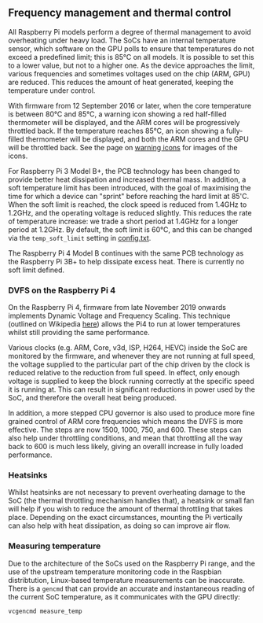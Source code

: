 ## Frequency management and thermal control

All Raspberry Pi models perform a degree of thermal management to avoid overheating under heavy load. The SoCs have an internal temperature sensor, which software on the GPU polls to ensure that temperatures do not exceed a predefined limit; this is 85°C on all models. It is possible to set this to a lower value, but not to a higher one. As the device approaches the limit, various frequencies and sometimes voltages used on the chip (ARM, GPU) are reduced. This reduces the amount of heat generated, keeping the temperature under control.

With firmware from 12 September 2016 or later, when the core temperature is between 80°C and 85°C, a warning icon showing a red half-filled thermometer will be displayed, and the ARM cores will be progressively throttled back. If the temperature reaches 85°C, an icon showing a fully-filled thermometer will be displayed, and both the ARM cores and the GPU will be throttled back. See the page on [warning icons](../../configuration/warning-icons.md) for images of the icons.

For Raspberry Pi 3 Model B+, the PCB technology has been changed to provide better heat dissipation and increased thermal mass. In addition, a soft temperature limit has been introduced, with the goal of maximising the time for which a device can "sprint" before reaching the hard limit at 85'C. When the soft limit is reached, the clock speed is reduced from 1.4GHz to 1.2GHz, and the operating voltage is reduced slightly. This reduces the rate of temperature increase: we trade a short period at 1.4GHz for a longer period at 1.2GHz. By default, the soft limit is 60°C, and this can be changed via the `temp_soft_limit` setting in [config.txt](../../configuration/config-txt/overclocking.md).

The Raspberry Pi 4 Model B continues with the same PCB technology as the Raspberry Pi 3B+ to help dissipate excess heat. There is currently no soft limit defined.

### DVFS on the Raspberry Pi 4

On the Raspberry Pi 4, firmware from late November 2019 onwards implements Dynamic Voltage and Frequency Scaling. This technique (outlined on Wikipedia [here](https://en.wikipedia.org/wiki/Dynamic_voltage_scaling)) allows the Pi4 to run at lower temperatures whilst still providing the same performance.

Various clocks (e.g. ARM, Core, v3d, ISP, H264, HEVC) inside the SoC are monitored by the firmware, and whenever they are not running at full speed, the voltage supplied to the particular part of the chip driven by the clock is reduced relative to the reduction from full speed. In effect, only enough voltage is supplied to keep the block running correctly at the specific speed it is running at. This can result in significant reductions in power used by the SoC, and therefore the overall heat being produced.

In addition, a more stepped CPU governor is also used to produce more fine grained control of ARM core frequencies which means the DVFS is more effective. The steps are now 1500, 1000, 750, and 600. These steps can also help under throttling conditions, and mean that throttling all the way back to 600 is much less likely, giving an overalll increase in fully loaded performance.

### Heatsinks

Whilst heatsinks are not necessary to prevent overheating damage to the SoC (the thermal throttling mechanism handles that), a heatsink or small fan will help if you wish to reduce the amount of thermal throttling that takes place. Depending on the exact circumstances, mounting the Pi vertically can also help with heat dissipation, as doing so can improve air flow.

### Measuring temperature

Due to the architecture of the SoCs used on the Raspberry Pi range, and the use of the upstream temperature monitoring code in the Raspbian distribtution, Linux-based temperature measurements can be inaccurate. There is a `gencmd` that can provide an accurate and instantaneous reading of the current SoC temperature, as it communicates with the GPU directly:

```vcgencmd measure_temp```

